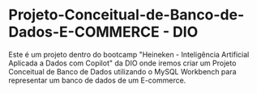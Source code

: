 # Projeto-Conceitual-de-Banco-de-Dados-E-COMMERCE - DIO
Este é um projeto dentro do bootcamp "Heineken - Inteligência Artificial Aplicada a Dados com Copilot" da DIO onde iremos criar um Projeto Conceitual de Banco de Dados utilizando o MySQL Workbench para representar um banco de dados  de um E-commerce.


